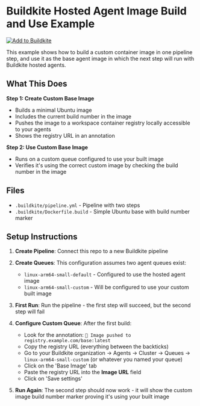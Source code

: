 # Buildkite Hosted Agent Image Build and Use Example

[![Add to Buildkite](https://buildkite.com/button.svg)](https://buildkite.com/new)

This example shows how to build a custom container image in one pipeline step, and use it as the base agent image in which the next step will run with Buildkite hosted agents.

## What This Does

**Step 1: Create Custom Base Image**

- Builds a minimal Ubuntu image
- Includes the current build number in the image
- Pushes the image to a workspace container registry locally accessible to your agents
- Shows the registry URL in an annotation

**Step 2: Use Custom Base Image**

- Runs on a custom queue configured to use your built image
- Verifies it's using the correct custom image by checking the build number in the image

## Files

- `.buildkite/pipeline.yml` - Pipeline with two steps
- `.buildkite/Dockerfile.build` - Simple Ubuntu base with build number marker

## Setup Instructions

1. **Create Pipeline**: Connect this repo to a new Buildkite pipeline

2. **Create Queues**: This configuration assumes two agent queues exist:

   - `linux-arm64-small-default` - Configured to use the hosted agent image
   - `linux-arm64-small-custom` - Will be configured to use your custom built image

3. **First Run**: Run the pipeline - the first step will succeed, but the second step will fail

4. **Configure Custom Queue**: After the first build:

   - Look for the annotation: `🚀 Image pushed to registry.example.com/base:latest`
   - Copy the registry URL (everything between the backticks)
   - Go to your Buildkite organization → Agents → Cluster → Queues → `linux-arm64-small-custom` (or whatever you named your queue)
   - Click on the 'Base Image' tab
   - Paste the registry URL into the **Image URL** field
   - Click on 'Save settings'

5. **Run Again**: The second step should now work - it will show the custom image build number marker proving it's using your built image

